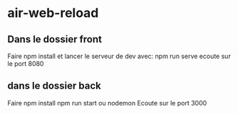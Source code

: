 # air-web-reload
## Dans le dossier front
 Faire npm install
 et lancer le serveur de dev avec:
 npm run serve
 ecoute sur le port 8080
 
 ## dans le dossier back
 Faire npm install
 npm run start ou nodemon
 Ecoute sur le port 3000
